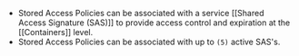 - Stored Access Policies can be associated with a service [[Shared Access Signature (SAS)]] to provide access control and expiration at the [[Containers]] level.
- Stored Access Policies can be associated with up to `(5)` active SAS's.